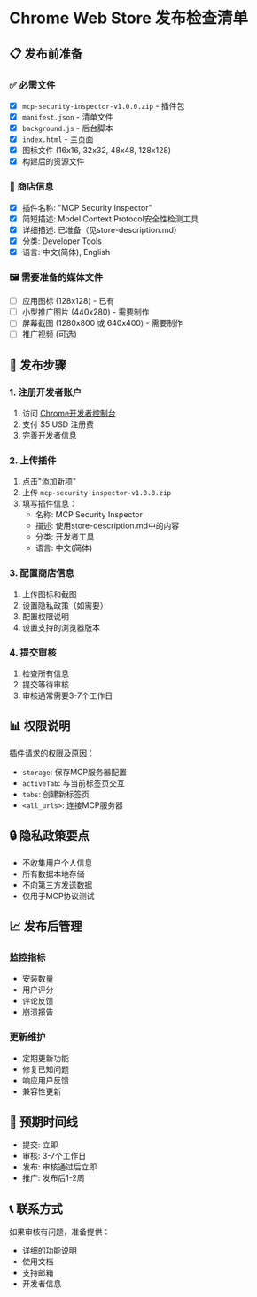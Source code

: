 # Chrome Web Store 发布检查清单

## 📋 发布前准备

### ✅ 必需文件
- [x] `mcp-security-inspector-v1.0.0.zip` - 插件包
- [x] `manifest.json` - 清单文件
- [x] `background.js` - 后台脚本
- [x] `index.html` - 主页面
- [x] 图标文件 (16x16, 32x32, 48x48, 128x128)
- [x] 构建后的资源文件

### 📝 商店信息
- [x] 插件名称: "MCP Security Inspector"
- [x] 简短描述: Model Context Protocol安全性检测工具
- [x] 详细描述: 已准备（见store-description.md）
- [x] 分类: Developer Tools
- [x] 语言: 中文(简体), English

### 🖼️ 需要准备的媒体文件
- [ ] 应用图标 (128x128) - 已有
- [ ] 小型推广图片 (440x280) - 需要制作
- [ ] 屏幕截图 (1280x800 或 640x400) - 需要制作
- [ ] 推广视频 (可选)

## 🚀 发布步骤

### 1. 注册开发者账户
1. 访问 [Chrome开发者控制台](https://chrome.google.com/webstore/devconsole/)
2. 支付 $5 USD 注册费
3. 完善开发者信息

### 2. 上传插件
1. 点击"添加新项"
2. 上传 `mcp-security-inspector-v1.0.0.zip`
3. 填写插件信息：
   - 名称: MCP Security Inspector
   - 描述: 使用store-description.md中的内容
   - 分类: 开发者工具
   - 语言: 中文(简体)

### 3. 配置商店信息
1. 上传图标和截图
2. 设置隐私政策（如需要）
3. 配置权限说明
4. 设置支持的浏览器版本

### 4. 提交审核
1. 检查所有信息
2. 提交等待审核
3. 审核通常需要3-7个工作日

## 📊 权限说明

插件请求的权限及原因：
- `storage`: 保存MCP服务器配置
- `activeTab`: 与当前标签页交互
- `tabs`: 创建新标签页
- `<all_urls>`: 连接MCP服务器

## 🔒 隐私政策要点

- 不收集用户个人信息
- 所有数据本地存储
- 不向第三方发送数据
- 仅用于MCP协议测试

## 📈 发布后管理

### 监控指标
- 安装数量
- 用户评分
- 评论反馈
- 崩溃报告

### 更新维护
- 定期更新功能
- 修复已知问题
- 响应用户反馈
- 兼容性更新

## 🎯 预期时间线

- 提交: 立即
- 审核: 3-7个工作日
- 发布: 审核通过后立即
- 推广: 发布后1-2周

## 📞 联系方式

如果审核有问题，准备提供：
- 详细的功能说明
- 使用文档
- 支持邮箱
- 开发者信息 